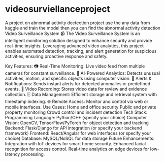 # videosurviellanceproject
A project on abnormal activity dectection  project use the any data from kaggle and train the model then you can find the abnormal activity detection 
Video Surveillance System 📹
The Video Surveillance System is an intelligent monitoring solution designed to enhance security and provide real-time insights. Leveraging advanced video analytics, this project enables automated detection, tracking, and alert generation for suspicious activities, ensuring proactive response and safety.

Key Features:
📷 Real-Time Monitoring: Live video feed from multiple cameras for constant surveillance.
🧠 AI-Powered Analytics: Detects unusual activities, motion, and specific objects using computer vision.
🚨 Alerts & Notifications: Sends instant alerts for detected anomalies or predefined events.
🎥 Video Recording: Stores video data for review and evidence collection.
🗄️ Data Management: Efficient storage and retrieval system with timestamp indexing.
🌐 Remote Access: Monitor and control via web or mobile interfaces.
Use Cases:
Home and office security
Public and private property monitoring
Crowd control and incident detection
Tech Stack:
Programming Language: Python/C++ (specify your choice)
Computer Vision: OpenCV, TensorFlow/PyTorch for object detection and tracking
Backend: Flask/Django for API integration (or specify your backend framework)
Frontend: React/Angular for web interfaces (or specify your choice)
Database: MySQL/NoSQL for data storage
Future Enhancements:
Integration with IoT devices for smart home security.
Enhanced facial recognition for access control.
Real-time analytics on edge devices for low-latency processing.
